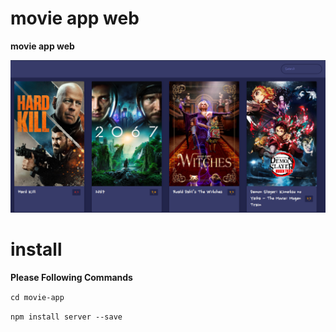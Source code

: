 # movie app web
<b>movie app web</b>

<img
src="data/picture-of-movie-app.png"
raw=true
alt="suftime | Simple Clock | GNU/Linux Distros"
style="margin-right: 10px;"
/>

# install
<strong>Please Following Commands</strong>

`cd movie-app`

`npm install server --save`
